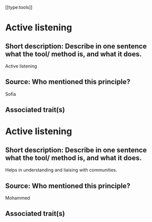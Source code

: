 [[type:tools]]

# Active listening

## Short description: Describe in one sentence what the tool/ method is, and what it does.

Active listening

## Source: Who mentioned this principle?

Sofia

## Associated trait(s)
   


## 
   


## 
   


# Active listening

## Short description: Describe in one sentence what the tool/ method is, and what it does.

Helps in understanding and liaising with communities.

## Source: Who mentioned this principle?

Mohammed

## Associated trait(s)
   


## 
   


##